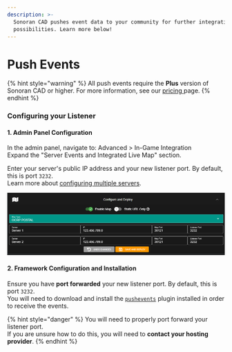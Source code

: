 ```yaml
---
description: >-
  Sonoran CAD pushes event data to your community for further integration
  possibilities. Learn more below!
---
```


# Push Events

{% hint style="warning" %}
All push events require the **Plus** version of Sonoran CAD or higher. For more information, see our [pricing ](../../../pricing/faq/)page.
{% endhint %}

### Configuring your Listener

#### 1. Admin Panel Configuration

In the admin panel, navigate to: Advanced &gt; In-Game Integration  
Expand the "Server Events and Integrated Live Map" section.

Enter your server's public IP address and your new listener port. By default, this is port `3232`.  
Learn more about [configuring multiple servers](../../../tutorials/customization/configuring-multiple-servers.md).

![Sonoran CAD&apos;s Event Listener Configuration](../../../.gitbook/assets/map_config_cad.png)

#### 2. Framework Configuration and Installation

Ensure you have **port forwarded** your new listener port. By default, this is port `3232`.  
You will need to download and install the [`pushevents`](../../../integration-plugins/integration-plugins/available-plugins/push-events.md) plugin installed in order to receive the events.

{% hint style="danger" %}
You will need to properly port forward your listener port.  
If you are unsure how to do this, you will need to **contact your hosting provider**.
{% endhint %}

